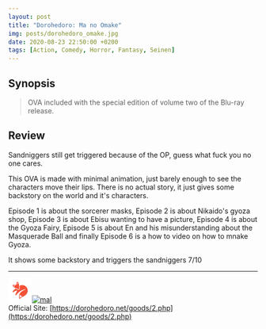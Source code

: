 ```yaml
---
layout: post
title: "Dorohedoro: Ma no Omake"
img: posts/dorohedoro_omake.jpg 
date: 2020-08-23 22:50:00 +0200
tags: [Action, Comedy, Horror, Fantasy, Seinen]
---
```


## Synopsis
>OVA included with the special edition of volume two of the Blu-ray release.

## Review
Sandniggers still get triggered because of the OP, guess what fuck you no one cares.

This OVA is made with minimal animation, just barely enough to see the characters move their lips. There is no actual story, it just gives some backstory on the world and it's characters.

Episode 1 is about the sorcerer masks, Episode 2 is about Nikaido's gyoza shop, Episode 3 is about Ebisu wanting to have a picture, Episode 4 is about the Gyoza Fairy, Episode 5 is about En and his misunderstanding about the Masquerade Ball and finally Episode 6 is a how to video on how to mnake Gyoza.
   
It shows some backstory and triggers the sandniggers 7/10

---

[![kitsu](..\assets\img\kitsu.png)](https://kitsu.io/anime/dorohedoro-ma-no-omake)[![mal](..\assets\img\mal.ico)](https://myanimelist.net/anime/41053/Dorohedoro__Ma_no_Omake)  
Official Site: [https://dorohedoro.net/goods/2.php](https://dorohedoro.net/goods/2.php)